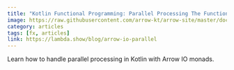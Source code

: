 ```yaml
---
title: "Kotlin Functional Programming: Parallel Processing The Functional Way with Arrow Fx"
image: https://raw.githubusercontent.com/arrow-kt/arrow-site/master/docs/img/fx/arrow-fx-brand-sidebar.svg?sanitize=true
category: articles
tags: [fx, articles]
link: https://lambda.show/blog/arrow-io-parallel
---
```

Learn how to handle parallel processing in Kotlin with Arrow IO monads.
